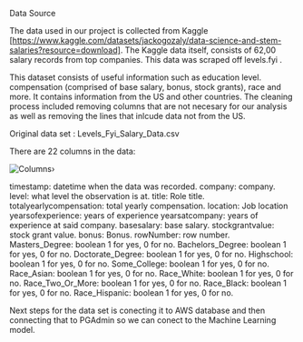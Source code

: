 Data Source

The data used in our project is collected from Kaggle [https://www.kaggle.com/datasets/jackogozaly/data-science-and-stem-salaries?resource=download]. The Kaggle data itself, consists of 62,00 salary records from top companies. This data was scraped off levels.fyi .

This dataset consists of useful information such as education level. compensation (comprised of base salary, bonus, stock grants), race and more. It contains information from the US and other countries. The cleaning process included removing columns that are not necesary for our analysis as well as removing the lines that inlcude data not from the US.


Original data set : Levels_Fyi_Salary_Data.csv

There are 22 columns in the data:

![Columns](/Resources/columns.png)›

timestamp: datetime when the data was recorded.
company: company.
level: what level the observation is at.
title: Role title.
totalyearlycompensation: total yearly compensation.
location: Job location
yearsofexperience: years of experience
yearsatcompany: years of experience at said company.
basesalary: base salary.
stockgrantvalue: stock grant value.
bonus: Bonus.
rowNumber: row number.
Masters_Degree:  boolean 1 for yes, 0 for no.
Bachelors_Degree: boolean 1 for yes, 0 for no.
Doctorate_Degree: boolean 1 for yes, 0 for no.
Highschool: boolean 1 for yes, 0 for no.
Some_College: boolean 1 for yes, 0 for no.
Race_Asian: boolean 1 for yes, 0 for no.
Race_White: boolean 1 for yes, 0 for no.
Race_Two_Or_More: boolean 1 for yes, 0 for no.
Race_Black: boolean 1 for yes, 0 for no.
Race_Hispanic: boolean 1 for yes, 0 for no.

Next steps for the data set is conecting it to AWS database and then connecting that to PGAdmin so we can conect to the Machine Learning model.

